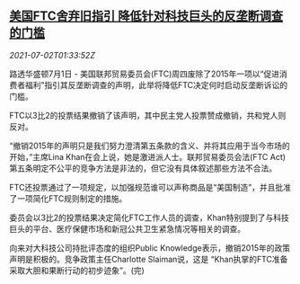 <!--1625191263000-->
[美国FTC舍弃旧指引 降低针对科技巨头的反垄断调查的门槛](https://cn.reuters.com/article/us-ftc-tech-giants-antitrust-0702-idCNKCS2E8061)
------

<div><i>2021-07-02T01:33:52Z</i></div><p>路透华盛顿7月1日 - 美国联邦贸易委员会(FTC)周四废除了2015年一项以“促进消费者福利”指引其反垄断调查的声明，此举将降低FTC决定何时启动反垄断诉讼的门槛。</p><p>FTC以3比2的投票结果撤销了该声明，其中民主党人投票赞成撤销，共和党人则反对。</p><p>“撤销2015年的声明只是我们努力澄清第五条款的含义、并将其应用于当今市场的开始，”主席Lina Khan在会上说，她是激进派人士。联邦贸易委员会法(FTC Act)第五条明定不公平的竞争方法是非法的，但它没有具体叙述那些方法不合法。</p><p>FTC还投票通过了一项规定，以加强规范谁可以声称商品是“美国制造”，并且批准了一项简化FTC规则制定的措施。</p><p>委员会以3比2的投票结果决定简化FTC工作人员的调查，Khan特别提到了与科技巨头的平台、医疗保健市场和新冠公共卫生紧急情况等相关的调查。</p><p>向来对大科技公司持批评态度的组织Public Knowledge表示，撤销2015年的政策声明是积极的。竞争政策主任Charlotte Slaiman说，这是 “Khan执掌的FTC准备采取大胆和果断行动的初步迹象”。(完)</p>
